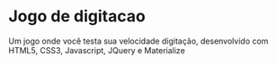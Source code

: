 # Jogo de digitacao
Um jogo onde você testa sua velocidade digitação, desenvolvido com HTML5, CSS3, Javascript, JQuery e Materialize
